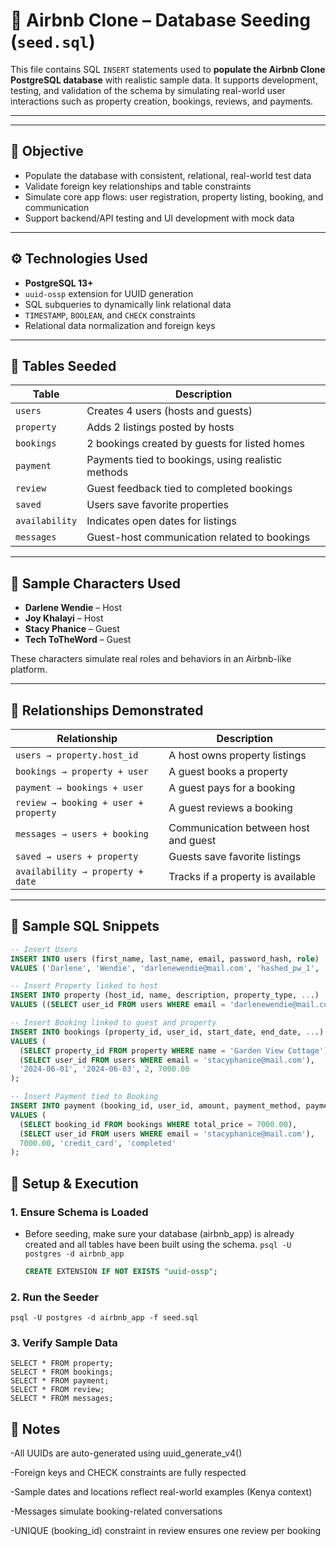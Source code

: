 # 🌱 Airbnb Clone – Database Seeding (`seed.sql`)

This file contains SQL `INSERT` statements used to **populate the Airbnb Clone PostgreSQL database** with realistic sample data. It supports development, testing, and validation of the schema by simulating real-world user interactions such as property creation, bookings, reviews, and payments.

---


---

## 🎯 Objective

- Populate the database with consistent, relational, real-world test data
- Validate foreign key relationships and table constraints
- Simulate core app flows: user registration, property listing, booking, and communication
- Support backend/API testing and UI development with mock data

---

## ⚙️ Technologies Used

- **PostgreSQL 13+**
- `uuid-ossp` extension for UUID generation
- SQL subqueries to dynamically link relational data
- `TIMESTAMP`, `BOOLEAN`, and `CHECK` constraints
- Relational data normalization and foreign keys

---

## 🧱 Tables Seeded

| Table         | Description                                      |
|---------------|--------------------------------------------------|
| `users`       | Creates 4 users (hosts and guests)               |
| `property`    | Adds 2 listings posted by hosts                  |
| `bookings`    | 2 bookings created by guests for listed homes    |
| `payment`     | Payments tied to bookings, using realistic methods |
| `review`      | Guest feedback tied to completed bookings        |
| `saved`       | Users save favorite properties                   |
| `availability`| Indicates open dates for listings                |
| `messages`    | Guest-host communication related to bookings     |

---

## 👥 Sample Characters Used

- **Darlene Wendie** – Host
- **Joy Khalayi** – Host
- **Stacy Phanice** – Guest
- **Tech ToTheWord** – Guest

These characters simulate real roles and behaviors in an Airbnb-like platform.

---

## 🔗 Relationships Demonstrated

| Relationship                           | Description |
|----------------------------------------|-------------|
| `users → property.host_id`             | A host owns property listings |
| `bookings → property + user`           | A guest books a property |
| `payment → bookings + user`            | A guest pays for a booking |
| `review → booking + user + property`   | A guest reviews a booking |
| `messages → users + booking`           | Communication between host and guest |
| `saved → users + property`             | Guests save favorite listings |
| `availability → property + date`       | Tracks if a property is available |

---

## 📄 Sample SQL Snippets

```sql
-- Insert Users
INSERT INTO users (first_name, last_name, email, password_hash, role)
VALUES ('Darlene', 'Wendie', 'darlenewendie@mail.com', 'hashed_pw_1', 'host');

-- Insert Property linked to host
INSERT INTO property (host_id, name, description, property_type, ...)
VALUES ((SELECT user_id FROM users WHERE email = 'darlenewendie@mail.com'), 'Garden View Cottage', ...);

-- Insert Booking linked to guest and property
INSERT INTO bookings (property_id, user_id, start_date, end_date, ...)
VALUES (
  (SELECT property_id FROM property WHERE name = 'Garden View Cottage'),
  (SELECT user_id FROM users WHERE email = 'stacyphanice@mail.com'),
  '2024-06-01', '2024-06-03', 2, 7000.00
);

-- Insert Payment tied to Booking
INSERT INTO payment (booking_id, user_id, amount, payment_method, payment_status)
VALUES (
  (SELECT booking_id FROM bookings WHERE total_price = 7000.00),
  (SELECT user_id FROM users WHERE email = 'stacyphanice@mail.com'),
  7000.00, 'credit_card', 'completed'
);
```
## 🧪 Setup & Execution
### 1. Ensure Schema is Loaded
- Before seeding, make sure your database (airbnb_app) is already created and all tables have been built using the schema.
  ``` psql -U postgres -d airbnb_app ```
  ``` sql
  CREATE EXTENSION IF NOT EXISTS "uuid-ossp";
  ```
### 2. Run the Seeder
```psql -U postgres -d airbnb_app -f seed.sql```
### 3. Verify Sample Data
```SELECT * FROM users;
SELECT * FROM property;
SELECT * FROM bookings;
SELECT * FROM payment;
SELECT * FROM review;
SELECT * FROM messages;
```
## 📌 Notes
-All UUIDs are auto-generated using uuid_generate_v4()

-Foreign keys and CHECK constraints are fully respected

-Sample dates and locations reflect real-world examples (Kenya context)

-Messages simulate booking-related conversations

-UNIQUE (booking_id) constraint in review ensures one review per booking

